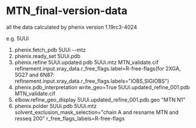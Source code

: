 # MTN_final-version-data
all the data calculated by phenix version 1.19rc3-4024

e.g. 5UUi 
1. phenix.fetch_pdb 5UUi --mtz 
2. phenix.ready_set 5UUi.pdb   
3. phenix.refine 5UUi.updated.pdb 5UUi.mtz MTN_validate.cif refinement.input.xray_data.r_free_flags.label=R-free-flags(for 2XGA, 5G27 and 6N87: refinement.input.xray_data.r_free_flags.labels="IOBS,SIGIOBS")
4. phenix.pdb_interpretation write_geo=True 5UUi.updated_refine_001.pdb MTN_validate.cif    
5. elbow.refine_geo_display 5UUi.updated_refine_001.pdb.geo "MTN N1"
6. phenix.polder 5UUi.pdb 5UUi.mtz solvent_exclusion_mask_selection="chain A and resname MTN and resseq 200" r_free_flags_labels=R-free-flags
